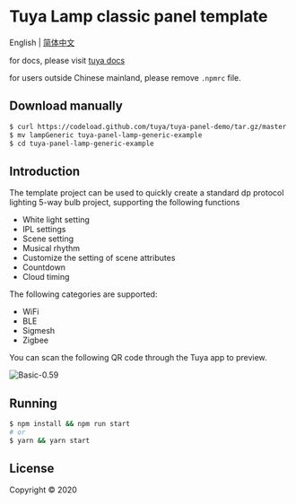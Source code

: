 # Tuya Lamp classic panel template

English | [简体中文](./README-zh_CN.md)

for docs, please visit [tuya docs](https://docs.tuya.com)

for users outside Chinese mainland, please remove `.npmrc` file.

## Download manually

```bash
$ curl https://codeload.github.com/tuya/tuya-panel-demo/tar.gz/master | tar -xz --strip=2 tuya-panel-demo-master/examples/lampGeneric
$ mv lampGeneric tuya-panel-lamp-generic-example
$ cd tuya-panel-lamp-generic-example
```

## Introduction

The template project can be used to quickly create a standard dp protocol lighting 5-way bulb project, supporting the following functions

- White light setting
- IPL settings
- Scene setting
- Musical rhythm
- Customize the setting of scene attributes
- Countdown
- Cloud timing

The following categories are supported:

- WiFi
- BLE
- Sigmesh
- Zigbee


You can scan the following QR code through the Tuya app to preview.

![Basic-0.59](https://imagesd.tuyaus.com/tyims/rms-static/02aa3ea0-8d4a-11eb-88f2-c9819eefd6d0-1616663457674.png?tyName=lampGeneric.png)

## Running

```bash
$ npm install && npm run start
# or
$ yarn && yarn start
```

## License

Copyright © 2020
